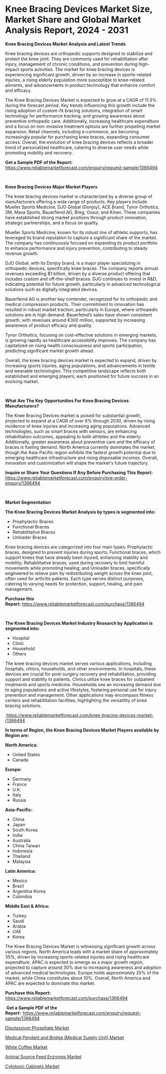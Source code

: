 <p><h1>Knee Bracing Devices Market Size, Market Share and Global Market Analysis Report, 2024 - 2031</h1></p><p><strong>Knee Bracing Devices Market Analysis and Latest Trends</strong></p>
<p><p>Knee bracing devices are orthopedic supports designed to stabilize and protect the knee joint. They are commonly used for rehabilitation after injury, management of chronic conditions, and prevention during high-impact sports activities. The market for knee bracing devices is experiencing significant growth, driven by an increase in sports-related injuries, a rising elderly population more susceptible to knee-related ailments, and advancements in product technology that enhance comfort and efficacy.</p><p>The Knee Bracing Devices Market is expected to grow at a CAGR of 11.3% during the forecast period. Key trends influencing this growth include the rising adoption of custom-fit bracing solutions, integration of smart technology for performance tracking, and growing awareness about preventive orthopedic care. Additionally, increasing healthcare expenditure and a focus on non-invasive treatment options are further propelling market expansion. Retail channels, including e-commerce, are becoming increasingly popular for purchasing knee braces, expanding consumer access. Overall, the evolution of knee bracing devices reflects a broader trend of personalized healthcare, catering to diverse user needs while promoting mobility and recovery.</p></p>
<p><strong>Get a Sample PDF of the Report:&nbsp;</strong> <a href="https://www.reliablemarketforecast.com/enquiry/request-sample/1366494">https://www.reliablemarketforecast.com/enquiry/request-sample/1366494</a></p>
<p>&nbsp;</p>
<p><strong>Knee Bracing Devices Major Market Players</strong></p>
<p><p>The knee bracing devices market is characterized by a diverse group of manufacturers offering a wide range of products. Key players include Mueller Sports Medicine, DJO Global (Donjoy), ACE Brand, Tynor Orthotics, 3M, Mava Sports, Bauerfeind AG, Breg, Ossur, and Kinex. These companies have established strong market positions through product innovation, strategic partnerships, and a focus on quality.</p><p>Mueller Sports Medicine, known for its robust line of athletic supports, has leveraged its brand reputation to capture a significant share of the market. The company has continuously focused on expanding its product portfolio to enhance performance and injury prevention, contributing to steady revenue growth.</p><p>DJO Global, with its Donjoy brand, is a major player specializing in orthopedic devices, specifically knee braces. The company reports annual revenues exceeding $1 billion, driven by a diverse product offering that includes custom and off-the-shelf braces. DJO continues to invest in R&D, indicating potential for future growth, particularly in advanced technological solutions such as digitally integrated devices.</p><p>Bauerfeind AG is another key contender, recognized for its orthopedic and medical compression products. Their commitment to innovation has resulted in robust market traction, particularly in Europe, where orthopedic solutions are in high demand. Bauerfeind’s sales have shown consistent growth, with revenues around €300 million, supported by increasing awareness of product efficacy and quality.</p><p>Tynor Orthotics, focusing on cost-effective solutions in emerging markets, is growing rapidly as healthcare accessibility improves. The company has capitalized on rising health consciousness and sports participation, predicting significant market growth ahead.</p><p>Overall, the knee bracing devices market is expected to expand, driven by increasing sports injuries, aging populations, and advancements in textile and wearable technologies. This competitive landscape reflects both established and emerging players, each positioned for future success in an evolving market.</p></p>
<p>&nbsp;</p>
<p><strong>What Are The Key Opportunities For Knee Bracing Devices Manufacturers?</strong></p>
<p><p>The Knee Bracing Devices market is poised for substantial growth, projected to expand at a CAGR of over 6% through 2030, driven by rising incidence of knee injuries and increasing aging populations. Advanced technologies, such as smart braces with sensors, are enhancing rehabilitation outcomes, appealing to both athletes and the elderly. Additionally, greater awareness about preventive care and the efficacy of braces is fueling demand. North America currently dominates the market, though the Asia-Pacific region exhibits the fastest growth potential due to emerging healthcare infrastructure and rising disposable incomes. Overall, innovation and customization will shape the market's future trajectory.</p></p>
<p><strong>Inquire or Share Your Questions If Any Before Purchasing This Report:</strong> <a href="https://www.reliablemarketforecast.com/enquiry/pre-order-enquiry/1366494">https://www.reliablemarketforecast.com/enquiry/pre-order-enquiry/1366494</a></p>
<p>&nbsp;</p>
<p><strong>Market Segmentation</strong></p>
<p><strong>The Knee Bracing Devices Market Analysis by types is segmented into:</strong></p>
<p><ul><li>Prophylactic Braces</li><li>Functional Braces</li><li>Rehabilitative Braces</li><li>Unloader Braces</li></ul></p>
<p><p>Knee bracing devices are categorized into four main types: Prophylactic braces, designed to prevent injuries during sports; Functional braces, which support knees that have already been injured, enhancing stability and mobility; Rehabilitative braces, used during recovery to limit harmful movements while promoting healing; and Unloader braces, specifically engineered to relieve pain by redistributing weight across the knee joint, often used for arthritis patients. Each type serves distinct purposes, catering to varying needs for protection, support, healing, and pain management.</p></p>
<p><strong>Purchase this Report:&nbsp;</strong><a href="https://www.reliablemarketforecast.com/purchase/1366494">https://www.reliablemarketforecast.com/purchase/1366494</a></p>
<p>&nbsp;</p>
<p><strong>The Knee Bracing Devices Market Industry Research by Application is segmented into:</strong></p>
<p><ul><li>Hospital</li><li>Clinic</li><li>Household</li><li>Others</li></ul></p>
<p><p>The knee bracing devices market serves various applications, including hospitals, clinics, households, and other environments. In hospitals, these devices are crucial for post-surgery recovery and rehabilitation, providing support and stability to patients. Clinics utilize knee braces for outpatient treatments and sports medicine. Households see an increasing demand due to aging populations and active lifestyles, fostering personal use for injury prevention and management. Other applications may encompass fitness centers and rehabilitation facilities, highlighting the versatility of knee bracing solutions.</p></p>
<p><a href="https://www.reliablemarketforecast.com/knee-bracing-devices-market-r1366494">&nbsp;https://www.reliablemarketforecast.com/knee-bracing-devices-market-r1366494</a></p>
<p><strong>In terms of Region, the Knee Bracing Devices Market Players available by Region are:</strong></p>
<p>
    <p> <strong> North America: </strong>
        <ul>
            <li>United States</li>
            <li>Canada</li>
        </ul>
        </p> 
    <p> <strong> Europe: </strong>
        <ul>
            <li>Germany</li>
            <li>France</li>
            <li>U.K.</li>
            <li>Italy</li>
            <li>Russia</li>
        </ul>
        </p> 
    <p> <strong> Asia-Pacific: </strong>
        <ul>
            <li>China</li>
            <li>Japan</li>
            <li>South Korea</li>
            <li>India</li>
            <li>Australia</li>
            <li>China Taiwan</li>
            <li>Indonesia</li>
            <li>Thailand</li>
            <li>Malaysia</li>
        </ul>
        </p> 
    <p> <strong> Latin America: </strong>
        <ul>
            <li>Mexico</li>
            <li>Brazil</li>
            <li>Argentina Korea</li>
            <li>Colombia</li>
        </ul>
        </p> 
    <p> <strong> Middle East & Africa: </strong>
        <ul>
            <li>Turkey</li>
            <li>Saudi</li>
            <li>Arabia</li>
            <li>UAE</li>
            <li>Korea</li>
        </ul>
    </p>
    </p>
<p><p>The Knee Bracing Devices Market is witnessing significant growth across various regions. North America leads with a market share of approximately 35%, driven by increasing sports-related injuries and rising healthcare expenditure. APAC is expected to emerge as a major growth region, projected to capture around 30% due to increasing awareness and adoption of advanced medical technologies. Europe holds approximately 25% of the market, while China constitutes about 10%. Overall, North America and APAC are expected to dominate this market.</p></p>
<p><strong>Purchase this Report: </strong><a href="https://www.reliablemarketforecast.com/purchase/1366494">https://www.reliablemarketforecast.com/purchase/1366494</a></p>
<p>&nbsp;<strong>Get a Sample PDF of the Report:&nbsp;&nbsp;</strong><a href="https://www.reliablemarketforecast.com/enquiry/request-sample/1366494">https://www.reliablemarketforecast.com/enquiry/request-sample/1366494</a></p>
<p><strong></strong></p>
<p><p><a href="https://www.linkedin.com/pulse/global-dipotassium-phosphate-market-trends-forecasts-strategic-amfef?trackingId=NDXGkQD4Q7aoOsvdIzFudw%3D%3D">Dipotassium Phosphate Market</a></p><p><a href="https://issuu.com/reportprime-2/docs/medical-pendant-and-bridge-medical-_70116fa8be3ba9">Medical Pendant and Bridge (Medical Supply Unit) Market</a></p><p><a href="https://www.linkedin.com/pulse/emerging-opportunities-challenges-global-white-coffee-market-dzlgf?trackingId=%2FSZTmNo%2BQWqmvCu%2Fei0TIw%3D%3D">White Coffee Market</a></p><p><a href="https://github.com/BryceTownsendr/Market-Research-Report-List-6/blob/main/animal-source-feed-enzymes-market.md">Animal Source Feed Enzymes Market</a></p><p><a href="https://issuu.com/reportprime-2/docs/cytotoxic-cabinets-market-size-2030_ccc428fed6ec63">Cytotoxic Cabinets Market</a></p></p>